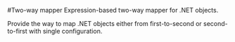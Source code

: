 #Two-way mapper
Expression-based two-way mapper for .NET objects.

Provide the way to map .NET objects either from first-to-second or second-to-first with single configuration.


